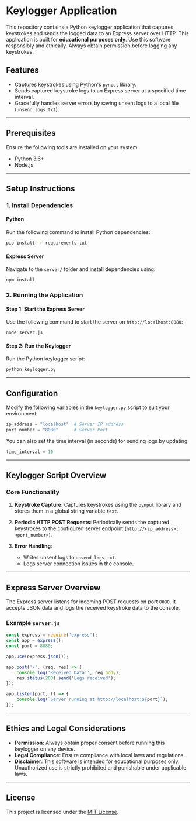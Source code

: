 # Keylogger Application

This repository contains a Python keylogger application that captures keystrokes and sends the logged data to an Express server over HTTP. This application is built for **educational purposes only**. Use this software responsibly and ethically. Always obtain permission before logging any keystrokes.

## Features
- Captures keystrokes using Python's `pynput` library.
- Sends captured keystroke logs to an Express server at a specified time interval.
- Gracefully handles server errors by saving unsent logs to a local file (`unsend_logs.txt`).

---

## Prerequisites
Ensure the following tools are installed on your system:
- Python 3.6+
- Node.js

---

## Setup Instructions

### 1. Install Dependencies
#### Python
Run the following command to install Python dependencies:

```bash
pip install -r requirements.txt
```

#### Express Server
Navigate to the `server/` folder and install dependencies using:

```bash
npm install
```

### 2. Running the Application

#### Step 1: Start the Express Server
Use the following command to start the server on `http://localhost:8080`:

```bash
node server.js
```

#### Step 2: Run the Keylogger
Run the Python keylogger script:

```bash
python keylogger.py
```

---

## Configuration
Modify the following variables in the `keylogger.py` script to suit your environment:

```python
ip_address = "localhost"  # Server IP address
port_number = "8080"      # Server Port
```

You can also set the time interval (in seconds) for sending logs by updating:

```python
time_interval = 10
```

---

## Keylogger Script Overview

### Core Functionality
1. **Keystroke Capture**:
   Captures keystrokes using the `pynput` library and stores them in a global string variable `text`.

2. **Periodic HTTP POST Requests**:
   Periodically sends the captured keystrokes to the configured server endpoint (`http://<ip_address>:<port_number>`).

3. **Error Handling**:
   - Writes unsent logs to `unsend_logs.txt`.
   - Logs server connection issues in the console.

---

## Express Server Overview
The Express server listens for incoming POST requests on port `8080`. It accepts JSON data and logs the received keystroke data to the console.

### Example `server.js`
```javascript
const express = require('express');
const app = express();
const port = 8080;

app.use(express.json());

app.post('/', (req, res) => {
    console.log('Received Data:', req.body);
    res.status(200).send('Logs received');
});

app.listen(port, () => {
    console.log(`Server running at http://localhost:${port}`);
});
```

---

## Ethics and Legal Considerations
- **Permission**: Always obtain proper consent before running this keylogger on any device.
- **Legal Compliance**: Ensure compliance with local laws and regulations.
- **Disclaimer**: This software is intended for educational purposes only. Unauthorized use is strictly prohibited and punishable under applicable laws.

---

## License
This project is licensed under the [MIT License](LICENSE).
